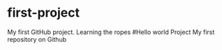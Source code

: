 # first-project
My first GitHub project. Learning the ropes
#Hello world Project
My first repository on Github
